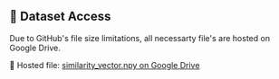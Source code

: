 
## 🔗 Dataset Access

Due to GitHub's file size limitations, all necessarty file's are hosted on Google Drive.

📁 Hosted file: [similarity_vector.npy on Google Drive](https://drive.google.com/drive/folders/1FwAfDRWzxd9UJ7r2ga-MAZcW8GHQ9IN_?usp=sharing)
